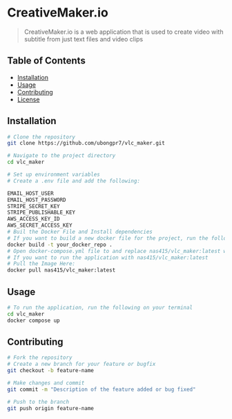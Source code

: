 # CreativeMaker.io

> CreativeMaker.io is a web application that is used to create video with subtitle from just text files and video clips

## Table of Contents

- [Installation](#installation)
- [Usage](#usage)
- [Contributing](#contributing)
- [License](#license)

## Installation


```bash
# Clone the repository
git clone https://github.com/ubongpr7/vlc_maker.git

# Navigate to the project directory
cd vlc_maker

# Set up environment variables
# Create a .env file and add the following:

EMAIL_HOST_USER
EMAIL_HOST_PASSWORD
STRIPE_SECRET_KEY
STRIPE_PUBLISHABLE_KEY
AWS_ACCESS_KEY_ID
AWS_SECRET_ACCESS_KEY
# Buil the Docker File and Install dependencies
# If you want to build a new docker file for the project, run the following commmand:
docker build -t your_docker_repo .
# Open docker-compose.yml file to and replace nas415/vlc_maker:latest with you your_docker_repo
# If you want to run the application with nas415/vlc_maker:latest
# Pull the Image Here:
docker pull nas415/vlc_maker:latest
```
## Usage

```bash
# To run the application, run the following on your terminal
cd vlc_maker
docker compose up
```
## Contributing
```bash
# Fork the repository
# Create a new branch for your feature or bugfix
git checkout -b feature-name

# Make changes and commit
git commit -m "Description of the feature added or bug fixed"

# Push to the branch
git push origin feature-name

```



